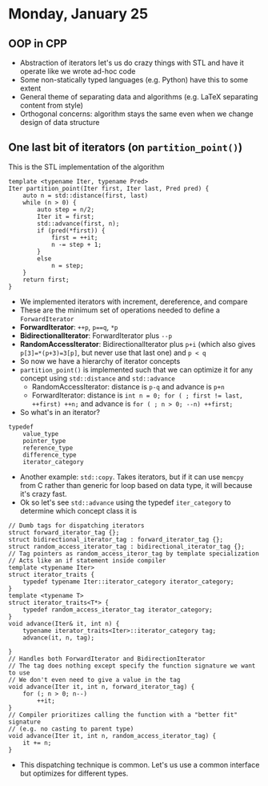 # Monday, January 25
## OOP in CPP

* Abstraction of iterators let's us do crazy things with STL and have it operate like we wrote ad-hoc code
* Some non-statically typed languages (e.g. Python) have this to some extent
* General theme of separating data and algorithms (e.g. LaTeX separating content from style)
* Orthogonal concerns: algorithm stays the same even when we change design of data structure

## One last bit of iterators (on ```partition_point()```)

This is the STL implementation of the algorithm
```{cpp}
template <typename Iter, typename Pred>
Iter partition_point(Iter first, Iter last, Pred pred) {
	auto n = std::distance(first, last)
	while (n > 0) {
		auto step = n/2;
		Iter it = first;
		std::advance(first, n);
		if (pred(*first)) {
			first = ++it;
			n -= step + 1;
		}
		else
			n = step;
	}
	return first;
}
```

* We implemented iterators with increment, dereference, and compare
* These are the minimum set of operations needed to define a ```ForwardIterator```
* **ForwardIterator**: ```++p```, ```p==q```, ```*p```
* **BidirectionalIterator**: ForwardIterator plus ```--p```
* **RandomAccessIterator**: BidirectionalIterator plus ```p+i``` (which also gives ```p[3]=*(p+3)=3[p]```, but never use that last one) and ```p < q```
* So now we have a hierarchy of iterator concepts
* ```partition_point()``` is implemented such that we can optimize it for any concept using ```std::distance``` and ```std::advance```
    * RandomAccessIterator: distance is ```p-q``` and advance is ```p+n```
    * ForwardIterator: distance is ```int n = 0; for ( ; first != last, ++first) ++n;``` and advance is ```for ( ; n > 0; --n) ++first;```
* So what's in an iterator?
```{cpp}
typedef
    value_type
    pointer_type
    reference_type
    difference_type
    iterator_category
```

* Another example: ```std::copy```. Takes iterators, but if it can use ```memcpy``` from C rather than generic for loop based on data type, it will because it's crazy fast.
* Ok so let's see ```std::advance``` using the typedef ```iter_category``` to determine which concept class it is

```{cpp}
// Dumb tags for dispatching iterators
struct forward_iterator_tag {};
struct bidirectional_iterator_tag : forward_iterator_tag {};
struct random_access_iterator_tag : bidirectional_iterator_tag {};
// Tag pointers as random_access_iteror_tag by template specialization
// Acts like an if statement inside compiler
template <typename Iter>
struct iterator_traits {
	typedef typename Iter::iterator_category iterator_category;
}
template <typename T>
struct iterator_traits<T*> {
	typedef random_access_iterator_tag iterator_category;
}
void advance(Iter& it, int n) {
	typename iterator_traits<Iter>::iterator_category tag;
	advance(it, n, tag);

}
// Handles both ForwardIterator and BidirectionIterator
// The tag does nothing except specify the function signature we want to use
// We don't even need to give a value in the tag
void advance(Iter it, int n, forward_iterator_tag) {
	for (; n > 0; n--)
		++it;
}
// Compiler prioritizes calling the function with a "better fit" signature
// (e.g. no casting to parent type)
void advance(Iter it, int n, random_access_iterator_tag) {
	it += n;
}
```

* This dispatching technique is common. Let's us use a common interface but optimizes for different types.
